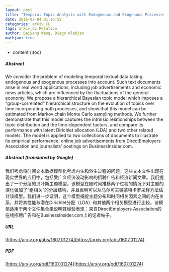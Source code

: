 ```yaml
---
layout: post
title: "Temporal Topic Analysis with Endogenous and Exogenous Processes"
date: 2016-07-04 01:16:55
categories: arXiv_CL
tags: arXiv_CL Relation
author: Baiyang Wang, Diego Klabjan
mathjax: true
---
```


* content
{:toc}

##### Abstract
We consider the problem of modeling temporal textual data taking endogenous and exogenous processes into account. Such text documents arise in real world applications, including job advertisements and economic news articles, which are influenced by the fluctuations of the general economy. We propose a hierarchical Bayesian topic model which imposes a "group-correlated" hierarchical structure on the evolution of topics over time incorporating both processes, and show that this model can be estimated from Markov chain Monte Carlo sampling methods. We further demonstrate that this model captures the intrinsic relationships between the topic distribution and the time-dependent factors, and compare its performance with latent Dirichlet allocation (LDA) and two other related models. The model is applied to two collections of documents to illustrate its empirical performance: online job advertisements from DirectEmployers Association and journalists' postings on BusinessInsider.com.

##### Abstract (translated by Google)
我们考虑将时间文本数据模型化考虑内生和外生过程的问题。这些文本文件出现在现实世界的应用中，包括受广义经济波动影响的招聘广告和经济新闻文章。我们提出了一个分层的贝叶斯主题模型，该模型在随时间推移两个过程的情况下对主题的演化强加了“组相关”的分层结构，并且表明可以从马尔可夫链蒙特卡罗采样方法估计该模型。我们进一步证明，这个模型捕捉主题分布和时间相关因素之间的内在关系，并将其性能与潜在Dirichlet分配（LDA）和其他两个相关模型进行比较。该模型适用于两个文件集合来说明其经验表现：来自DirectEmployers Association的在线招聘广告和在BusinessInsider.com上的记者帖子。

##### URL
[https://arxiv.org/abs/1607.01274](https://arxiv.org/abs/1607.01274)

##### PDF
[https://arxiv.org/pdf/1607.01274](https://arxiv.org/pdf/1607.01274)

